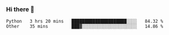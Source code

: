 ### Hi there 👋

<!--START_SECTION:waka-->

```text
Python   3 hrs 20 mins   █████████████████████░░░░   84.32 %
Other    35 mins         ███▓░░░░░░░░░░░░░░░░░░░░░   14.86 %
```

<!--END_SECTION:waka-->

<!--
**Jonas-VanHaeken/Jonas-VanHaeken** is a ✨ _special_ ✨ repository because its `README.md` (this file) appears on your GitHub profile.

Here are some ideas to get you started:

- 🔭 I’m currently working on ...
- 🌱 I’m currently learning ...
- 👯 I’m looking to collaborate on ...
- 🤔 I’m looking for help with ...
- 💬 Ask me about ...
- 📫 How to reach me: ...
- 😄 Pronouns: ...
- ⚡ Fun fact: ...
-->
